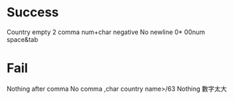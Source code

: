 # Success
Country empty
2 comma
num+char
negative
No newline
0*
00num
space&tab

# Fail
Nothing after comma
No comma
,char
country name>/63
Nothing
數字太大